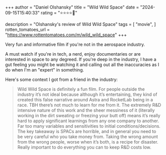 +++
author = "Daniel Olshansky"
title = "Wild Wild Space"
date = "2024-09-15T15:40:33"
rating = "⭐⭐⭐⭐🌟"

description = "Olshansky's review of Wild Wild Space"
tags = [
    "movie",
]
rotten_tomatoes_url = "https://www.rottentomatoes.com/m/wild_wild_space"
+++

Very fun and informative film if you're not in the aerospace industry.

A must watch if you're in tech, a nerd, enjoy documentaries or are interested in
space to any degreed. If you're deep in the industry, I have a gut feeling you
might be watching it and calling out all the inaccuracies as I do when I'm
an "expert" in something.

Here's some context I got from a friend in the industry:

> Wild Wild Space is definitely a fun film. For people outside the industry it’s not ideal because although it’s entertaining, they kind of created this false narrative around Astra and RocketLab being in a race. TBH there’s not much to learn for me from it. The extremely R&D intensive nature of this work and the sheer messiness of it (literally working in the dirt sweating or freezing your butt off) means it’s really hard to apply significant learnings from any one company to another. Far too many variables and sensitivities to initial conditions/decisions. The key takeaway is SPACs are horrible, and in general you need to be very careful who you take money from. Taking the wrong amount from the wrong people, worse when it’s both, is a recipe for disaster. Really important to do everything you can to keep R&D costs low.
